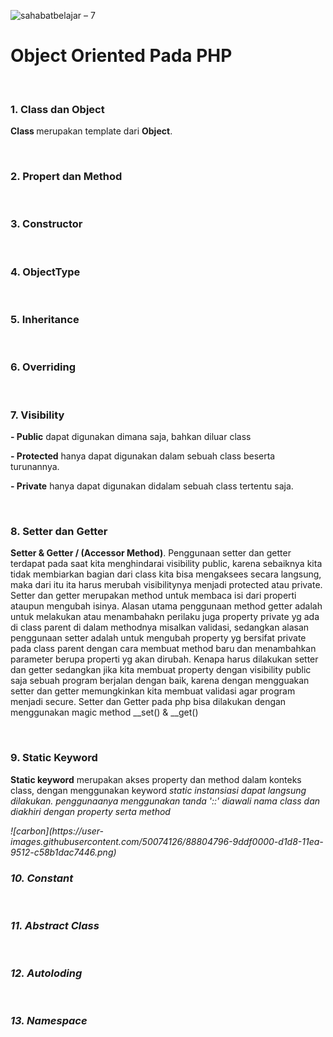 ![sahabatbelajar – 7](https://user-images.githubusercontent.com/50074126/88798051-797e2600-d1ce-11ea-804d-a8d0a496798b.png)

<h1>Object Oriented Pada PHP</h1>
<p></p>
<br>
<h3>1. Class dan Object</h3>
<p><b>Class </b>merupakan template dari <b>Object</b>. </p>
<br>
<h3>2. Propert dan Method</h3>
<br>
<h3>3. Constructor</h3>
<br>
<h3>4. ObjectType</h3>
<br>
<h3>5. Inheritance</h3>
<br>
<h3>6. Overriding</h3>
<br>
<h3>7. Visibility</h3>
<p><b>- Public</b> dapat digunakan dimana saja, bahkan diluar class</p>
<p><b>- Protected</b> hanya dapat digunakan dalam sebuah class beserta turunannya.</p>
<p><b>- Private</b> hanya dapat digunakan didalam sebuah class tertentu saja.</p>
<br>
<h3>8. Setter dan Getter</h3>
<p><b>Setter & Getter / (Accessor Method)</b>.
Penggunaan setter dan getter terdapat pada saat kita menghindarai visibility public, karena sebaiknya kita tidak membiarkan bagian dari class kita bisa mengaksees secara langsung, maka dari itu ita harus merubah visibilitynya menjadi protected atau private. Setter dan getter merupakan method untuk membaca isi dari properti ataupun mengubah isinya. Alasan utama penggunaan method getter adalah untuk melakukan atau menambahakn perilaku juga property private yg ada di class parent di dalam methodnya misalkan validasi, sedangkan alasan penggunaan setter adalah untuk mengubah property yg bersifat private pada class parent dengan cara membuat method baru dan menambahkan parameter berupa properti yg akan dirubah. Kenapa harus dilakukan setter dan getter sedangkan jika kita membuat property dengan visibility public saja sebuah program berjalan dengan baik, karena dengan mengguakan setter dan getter memungkinkan kita membuat validasi agar program menjadi secure. Setter dan Getter pada php bisa dilakukan dengan menggunakan magic method __set() & __get() </p>
<br>
<h3>9. Static Keyword</h3>
<p><b>Static keyword</b> merupakan akses property dan method dalam konteks class, dengan menggunakan keyword <i>static<i> instansiasi dapat langsung dilakukan. penggunaanya menggunakan tanda '::' diawali nama class dan diakhiri dengan property serta method</p>
![carbon](https://user-images.githubusercontent.com/50074126/88804796-9ddf0000-d1d8-11ea-9512-c58b1dac7446.png)
<br>
<h3>10. Constant</h3>
<br>
<h3>11. Abstract Class</h3>
<br>
<h3>12. Autoloding</h3>
<br>
<h3>13. Namespace</h3>
<br>
